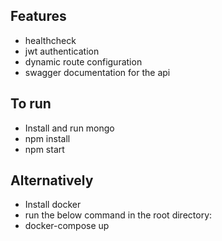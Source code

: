 ## Features

- healthcheck
- jwt authentication
- dynamic route configuration
- swagger documentation for the api

## To run

- Install and run mongo
- npm install
- npm start

## Alternatively

- Install docker
- run the below command in the root directory:
- docker-compose up

